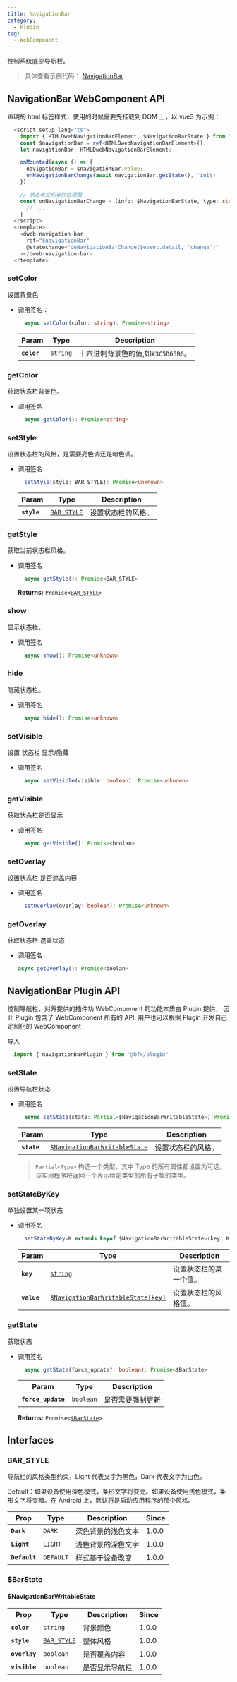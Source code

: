 ```yaml
---
title: NavigationBar
category:
  - Plugin
tag:
  - WebComponent
---
```


控制系统底部导航栏。

> 具体查看示例代码： [NavigationBar](https://github.com/BioforestChain/dweb_browser/blob/main/plaoc/demo/src/pages/NavigationBar.vue)

## NavigationBar WebComponent API

  声明的 html 标签样式，使用的时候需要先挂载到 DOM 上，以 vue3 为示例：

  ```ts
    <script setup lang="ts">
      import { HTMLDwebNavigationBarElement, $NavigationBarState } from "@dweb-browser/plaoc";
      const $navigationBar = ref<HTMLDwebNavigationBarElement>();
      let navigationBar: HTMLDwebNavigationBarElement;

      onMounted(async () => {
        navigationBar = $navigationBar.value;
        onNavigationBarChange(await navigationBar.getState(), 'init)
      })

      // 状态改变的事件处理器
      const onNavigationBarChange = (info: $NavigationBarState, type: string) =>{
        // ...
      }
    </script>
    <template>
      <dweb-navigation-bar
        ref="$navigationBar"
        @statechange="onNavigationBarChange($event.detail, 'change')"
      ></dweb-navigation-bar>
    </template>
  ```

### setColor

  设置背景色

  - 调用签名：

    ```typescript
      async setColor(color: string): Promise<string>
    ```

    | Param       | Type                | Description                        |
    | ----------- | ------------------- | ---------------------------------- |
    | **`color`** | <code>string</code> | 十六进制背景色的值,如`#3C5D65B6`。     |

### getColor

获取状态栏背景色。

- 调用签名

  ```ts
    async getColor(): Promise<string>
  ```

### setStyle

  设置状态栏的风格，是需要亮色调还是暗色调。

  - 调用签名

    ```ts
      setStyle(style: BAR_STYLE): Promise<unknown>
    ```

    | Param       | Type                                            | Description        |
    | ----------- | ----------------------------------------------- | ------------------ |
    | **`style`** | <code><a href="#bar-style">BAR_STYLE</a></code> | 设置状态栏的风格。 |

### getStyle

  获取当前状态栏风格。

  - 调用签名

    ```ts
      async getStyle(): Promise<BAR_STYLE>
    ```

    **Returns:** <code>Promise&lt;<a href="#bar-style">BAR_STYLE</a>&gt;</code>

### show

  显示状态栏。

  - 调用签名

    ```ts
      async show(): Promise<unknown>
    ```

### hide

  隐藏状态栏。

  - 调用签名

    ```ts
      async hide(): Promise<unknown>
    ```

### setVisible

  设置 状态栏 显示/隐藏

  - 调用签名

    ```ts
      async setVisible(visible: boolean): Promise<unknown>
    ```

### getVisible

  获取状态栏是否显示

  - 调用签名

    ```ts
      async getVisible(): Promise<boolan>
    ```

### setOverlay

  设置状态栏 是否遮盖内容

  - 调用签名

    ```ts
      setOverlay(overlay: boolean): Promise<unknown>
    ```

### getOverlay

  获取状态栏 遮盖状态

  - 调用签名
    ```ts
    async getOverlay(): Promise<boolan>
    ```

## NavigationBar Plugin API

  控制导航栏，对外提供的插件功 WebComponent 的功能本质由 Plugin 提供， 因此 Plugin 包含了 WebComponent 所有的 API.
  用户也可以根据 Plugin 开发自己定制化的 WebComponent

  导入

  ```ts
    import { navigationBarPlugin } from "@bfx/plugin"
  ```
 
### setState
  
  设置导航栏状态

  - 调用签名

    ```typescript
      async setState(state: Partial<$NavigationBarWritableState>):Promise<void>
    ```

    | Param       | Type                                                                       | Description        |
    | ----------- | -------------------------------------------------------------------------- | ------------------ |
    | **`state`** | <code><a href="#navigationbarwritablestate">$NavigationBarWritableState</a></code> | 设置状态栏的风格。 |

    > `Partial<Type>` 构造一个类型，其中 Type 的所有属性都设置为可选。该实用程序将返回一个表示给定类型的所有子集的类型。

### setStateByKey
  单独设置某一项状态

  - 调用签名

    ```ts
      setStateByKey<K extends keyof $NavigationBarWritableState>(key: K, value: $NavigationBarWritableState[key]): Promise<void>
    ```

    | Param       | Type                                                                            | Description            |
    | ----------- | ------------------------------------------------------------------------------- | ---------------------- |
    | **`key`**   | <code><a href="#navigationbarwritablestate">string</a></code>                       | 设置状态栏的某一个值。 |
    | **`value`** | <code><a href="#navigationbarwritablestate">$NavigationBarWritableState[key]</a></code> | 设置状态栏的风格值。   |

### getState

  获取状态

  - 调用签名

    ```ts
      async getState(force_update?: boolean): Promise<$BarState>
    ```

    | Param              | Type                 | Description       |
    | ------------------ | -------------------- | ----------------- |
    | **`force_update`** | <code>boolean</code> | 是否需要强制更新     |

    **Returns:** <code>Promise&lt;<a href="#barstate">$BarState</a>&gt;</code>

## Interfaces
  ### BAR_STYLE

  导航栏的风格类型约束，Light 代表文字为黑色，Dark 代表文字为白色。

  Default：如果设备使用深色模式，条形文字将变亮。如果设备使用浅色模式，条形文字将变暗。在 Android 上，默认将是启动应用程序的那个风格。

  | Prop          | Type                 | Description        | Since |
  | ------------- | -------------------- | ------------------ | ----- |
  | **`Dark`**    | <code>DARK</code>    | 深色背景的浅色文本 | 1.0.0 |
  | **`Light`**   | <code>LIGHT</code>   | 浅色背景的深色文字 | 1.0.0 |
  | **`Default`** | <code>DEFAULT</code> | 样式基于设备改变   | 1.0.0 |

  ### $BarState
  #### $NavigationBarWritableState

  | Prop          | Type                                            | Description    | Since |
  | ------------- | ----------------------------------------------- | -------------- | ----- |
  | **`color`**   | <code>string</code>                             | 背景颜色         | 1.0.0 |
  | **`style`**   | <code><a href="#bar-style">BAR_STYLE</a></code> | 整体风格         | 1.0.0 |
  | **`overlay`** | <code>boolean</code>                            | 是否覆盖内容     | 1.0.0 |
  | **`visible`** | <code>boolean</code>                            | 是否显示导航栏    | 1.0.0 |
